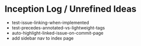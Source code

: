 # Inception Log / Unrefined Ideas

- test-issue-linking-when-implemented
- test-precedes-annotated-vs-lightweight-tags
- auto-highlight-linked-issue-on-commit-page
- add sidebar nav to index page
